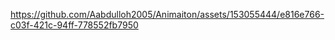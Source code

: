 

https://github.com/Aabdulloh2005/Animaiton/assets/153055444/e816e766-c03f-421c-94ff-778552fb7950

